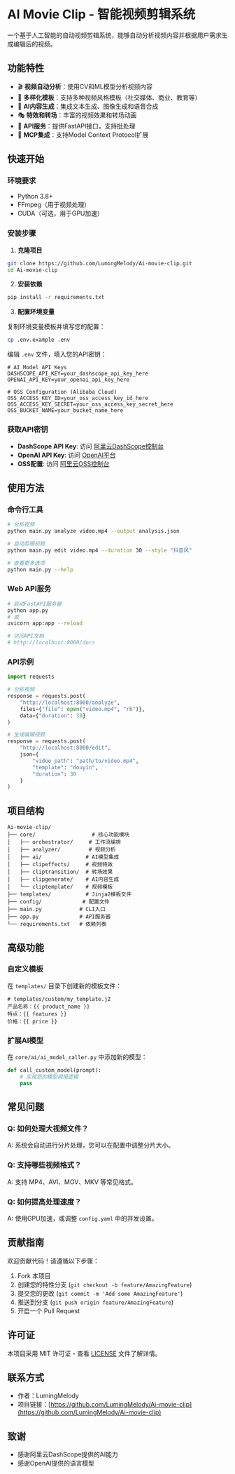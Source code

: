 # AI Movie Clip - 智能视频剪辑系统

一个基于人工智能的自动视频剪辑系统，能够自动分析视频内容并根据用户需求生成编辑后的视频。

## 功能特性

- 🎬 **视频自动分析**：使用CV和ML模型分析视频内容
- 🎨 **多样化模板**：支持多种视频风格模板（社交媒体、商业、教育等）
- 🤖 **AI内容生成**：集成文本生成、图像生成和语音合成
- 🎭 **特效和转场**：丰富的视频效果和转场动画
- 🚀 **API服务**：提供FastAPI接口，支持批处理
- 🔌 **MCP集成**：支持Model Context Protocol扩展

## 快速开始

### 环境要求

- Python 3.8+
- FFmpeg（用于视频处理）
- CUDA（可选，用于GPU加速）

### 安装步骤

1. **克隆项目**
```bash
git clone https://github.com/LumingMelody/Ai-movie-clip.git
cd Ai-movie-clip
```

2. **安装依赖**
```bash
pip install -r requirements.txt
```

3. **配置环境变量**

复制环境变量模板并填写您的配置：
```bash
cp .env.example .env
```

编辑 `.env` 文件，填入您的API密钥：
```env
# AI Model API Keys
DASHSCOPE_API_KEY=your_dashscope_api_key_here
OPENAI_API_KEY=your_openai_api_key_here

# OSS Configuration (Alibaba Cloud)
OSS_ACCESS_KEY_ID=your_oss_access_key_id_here
OSS_ACCESS_KEY_SECRET=your_oss_access_key_secret_here
OSS_BUCKET_NAME=your_bucket_name_here
```

### 获取API密钥

- **DashScope API Key**: 访问 [阿里云DashScope控制台](https://dashscope.console.aliyun.com/)
- **OpenAI API Key**: 访问 [OpenAI平台](https://platform.openai.com/api-keys)
- **OSS配置**: 访问 [阿里云OSS控制台](https://oss.console.aliyun.com/)

## 使用方法

### 命令行工具

```bash
# 分析视频
python main.py analyze video.mp4 --output analysis.json

# 自动剪辑视频
python main.py edit video.mp4 --duration 30 --style "抖音风"

# 查看更多选项
python main.py --help
```

### Web API服务

```bash
# 启动FastAPI服务器
python app.py
# 或
uvicorn app:app --reload

# 访问API文档
# http://localhost:8000/docs
```

### API示例

```python
import requests

# 分析视频
response = requests.post(
    "http://localhost:8000/analyze",
    files={"file": open("video.mp4", "rb")},
    data={"duration": 30}
)

# 生成编辑视频
response = requests.post(
    "http://localhost:8000/edit",
    json={
        "video_path": "path/to/video.mp4",
        "template": "douyin",
        "duration": 30
    }
)
```

## 项目结构

```
Ai-movie-clip/
├── core/                  # 核心功能模块
│   ├── orchestrator/     # 工作流编排
│   ├── analyzer/         # 视频分析
│   ├── ai/              # AI模型集成
│   ├── clipeffects/     # 视频特效
│   ├── cliptransition/  # 转场效果
│   ├── clipgenerate/    # AI内容生成
│   └── cliptemplate/    # 视频模板
├── templates/           # Jinja2模板文件
├── config/             # 配置文件
├── main.py            # CLI入口
├── app.py             # API服务器
└── requirements.txt   # 依赖列表
```

## 高级功能

### 自定义模板

在 `templates/` 目录下创建新的模板文件：

```jinja2
# templates/custom/my_template.j2
产品名称：{{ product_name }}
特点：{{ features }}
价格：{{ price }}
```

### 扩展AI模型

在 `core/ai/ai_model_caller.py` 中添加新的模型：

```python
def call_custom_model(prompt):
    # 实现您的模型调用逻辑
    pass
```

## 常见问题

### Q: 如何处理大视频文件？
A: 系统会自动进行分片处理，您可以在配置中调整分片大小。

### Q: 支持哪些视频格式？
A: 支持 MP4、AVI、MOV、MKV 等常见格式。

### Q: 如何提高处理速度？
A: 使用GPU加速，或调整 `config.yaml` 中的并发设置。

## 贡献指南

欢迎贡献代码！请遵循以下步骤：

1. Fork 本项目
2. 创建您的特性分支 (`git checkout -b feature/AmazingFeature`)
3. 提交您的更改 (`git commit -m 'Add some AmazingFeature'`)
4. 推送到分支 (`git push origin feature/AmazingFeature`)
5. 开启一个 Pull Request

## 许可证

本项目采用 MIT 许可证 - 查看 [LICENSE](LICENSE) 文件了解详情。

## 联系方式

- 作者：LumingMelody
- 项目链接：[https://github.com/LumingMelody/Ai-movie-clip](https://github.com/LumingMelody/Ai-movie-clip)

## 致谢

- 感谢阿里云DashScope提供的AI能力
- 感谢OpenAI提供的语言模型
